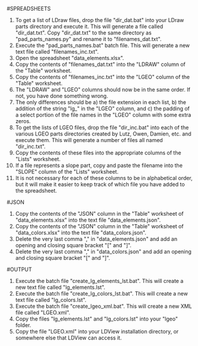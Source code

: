 #SPREADSHEETS
1. To get a list of LDraw files, drop the file "dir_dat.bat" into your LDraw parts directory and execute it. This will generate a file called "dir_dat.txt". Copy "dir_dat.txt" to the same directory as "pad_parts_names.py" and rename it to "filenames_dat.txt".
1. Execute the "pad_parts_names.bat" batch file. This will generate a new text file called "filenames_inc.txt".
1. Open the spreadsheet "data_elements.xlsx".
1. Copy the contents of "filenames_dat.txt" into the "LDRAW" column of the "Table" worksheet.
1. Copy the contents of "filenames_inc.txt" into the "LGEO" column of the "Table" worksheet.
1. The "LDRAW" and "LGEO" columns should now be in the same order. If not, you have done something wrong.
1. The only differences should be a) the file extension in each list, b) the addition of the string "lg_" in the "LGEO" column, and c) the padding of a select portion of the file names in the "LGEO" column with some extra zeros.
1. To get the lists of LGEO files, drop the file "dir_inc.bat" into each of the various LGEO parts directories created by Lutz, Owen, Damien, etc. and execute them. This will generate a number of files all named "dir_inc.txt".
1. Copy the contents of these files into the appropriate columns of the "Lists" worksheet.
1. If a file represents a slope part, copy and paste the filename into the "SLOPE" column of the "Lists" worksheet.
1. It is not necessary for each of these columns to be in alphabetical order, but it will make it easier to keep track of which file you have added to the spreadsheet.

#JSON
1. Copy the contents of the "JSON" column in the "Table" worksheet of "data_elements.xlsx" into the text file "data_elements.json".
1. Copy the contents of the "JSON" column in the "Table" worksheet of "data_colors.xlsx" into the text file "data_colors.json".
1. Delete the very last comma "," in "data_elements.json" and add an opening and closing square bracket "[" and "]".
1. Delete the very last comma "," in "data_colors.json" and add an opening and closing square bracket "[" and "]".

#OUTPUT
1. Execute the batch file "create_lg_elements_lst.bat". This will create a new text file called "lg_elements.lst".
1. Execute the batch file "create_lg_colors_lst.bat". This will create a new text file called "lg_colors.lst".
1. Execute the batch file "create_lgeo_xml.bat". This will create a new XML file called "LGEO.xml".
1. Copy the files "lg_elements.lst" and "lg_colors.lst" into your "lgeo" folder.
1. Copy the file "LGEO.xml" into your LDView installation directory, or somewhere else that LDView can access it.
